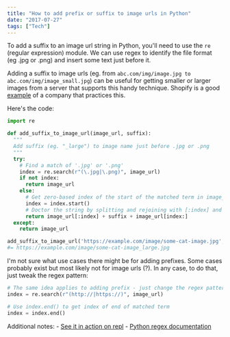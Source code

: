 ```yaml
---
title: "How to add prefix or suffix to image urls in Python"
date: "2017-07-27"
tags: ["Tech"]
---
```


To add a suffix to an image url string in Python, you'll need to use the `re` (regular expression) module. We can use regex to identify the file format (eg .jpg or .png) and insert some text just before it.

Adding a suffix to image urls (eg. from `abc.com/img/image.jpg to abc.com/img/image_small.jpg`) can be useful for getting smaller or larger images from a server that supports this handy technique. Shopify is a good [example](https://help.shopify.com/themes/liquid/filters/url-filters#size-parameters) of a company that practices this.

Here's the code:

```py
import re

def add_suffix_to_image_url(image_url, suffix):
  """
  Add suffix (eg. "_large") to image name just before .jpg or .png
  """
  try:
    # Find a match of '.jpg' or '.png'
    index = re.search(r"(\.jpg|\.png)", image_url)
    if not index:
      return image_url
    else:
      # Get zero-based index of the start of the matched term in image_url
      index = index.start()
      # Doctor the string by splitting and rejoining with [:index] and [index:]!
      return image_url[:index] + suffix + image_url[index:]
  except:
    return image_url

add_suffix_to_image_url('https://example.com/image/some-cat-image.jpg', '_large')
#= https://example.com/image/some-cat-image_large.jpg
```

I'm not sure what use cases there might be for adding prefixes. Some cases probably exist but most likely not for image urls (?). In any case, to do that, just tweak the regex pattern:

```py
# The same idea applies to adding prefix - just change the regex pattern
index = re.search(r"(http://|https://)", image_url)

# Use index.end() to get index of end of matched term
index = index.end()
```

Additional notes: - [See it in action on repl](https://repl.it/JlLS) - [Python regex documentation](https://docs.python.org/2/library/re.html)
